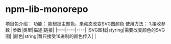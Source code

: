 # npm-lib-monorepo 
项目包介绍：
功能： 能根据主题色，来动态改变SVG图颜色
使用方法：
  1.接收参数
 |参数|类型|描述|链接|
 |----|----|----|
 |SVG图标|styring|需要改变颜色的SVG图|
 |颜色|string|暂只接受16进制的颜色传入|
 |
